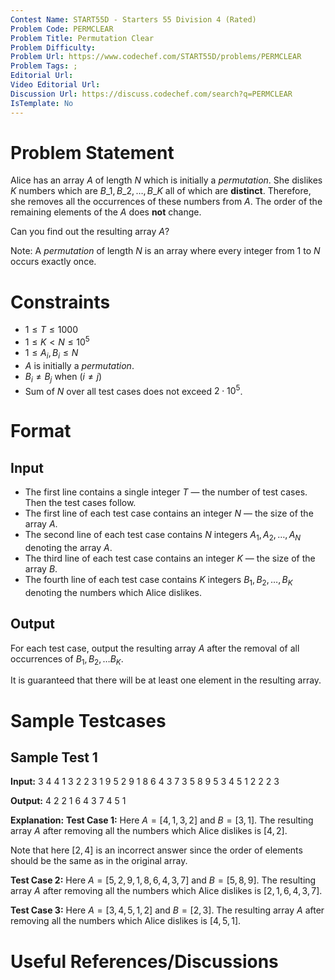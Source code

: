 ```yaml
---
Contest Name: START55D - Starters 55 Division 4 (Rated)
Problem Code: PERMCLEAR
Problem Title: Permutation Clear
Problem Difficulty: 
Problem Url: https://www.codechef.com/START55D/problems/PERMCLEAR
Problem Tags: ; 
Editorial Url: 
Video Editorial Url: 
Discussion Url: https://discuss.codechef.com/search?q=PERMCLEAR
IsTemplate: No
---
```



# Problem Statement

Alice has an array $A$ of length $N$ which is initially a *permutation*. She 
dislikes $K$ numbers which are $B\_1, B\_2, \ldots, B\_K$ all of which are 
**distinct**. Therefore, she removes all the occurrences of these numbers from 
$A$. The order of the remaining elements of the $A$ does **not** change. 

Can you find out the resulting array $A$?

Note: A *permutation* of length $N$ is an array where every integer from $1$ to 
$N$ occurs exactly once.

# Constraints

- $1 \leq T \leq 1000$
- $1 \leq K \lt N \leq 10^5$
- $1 \le A_i, B_i \le N$
- $A$ is initially a *permutation*.
- $B_i \ne B_j$ when $(i \ne j)$
- Sum of $N$ over all test cases does not exceed $2 \cdot 10^5$.

# Format

## Input

- The first line contains a single integer $T$ — the number of test cases. 
  Then the test cases follow.
- The first line of each test case contains an integer $N$ — the size of the array $A$.
- The second line of each test case contains $N$ integers $A_1, A_2, \ldots, 
  A_N$ denoting the array $A$.
- The third line of each test case contains an integer $K$ — the size of the 
  array $B$.
- The fourth line of each test case contains $K$ integers $B_1, B_2, \ldots, 
  B_K$ denoting the numbers which Alice dislikes.


## Output

For each test case, output the resulting array $A$ after the removal of all 
occurrences of $B_1, B_2, \ldots B_K$.

It is guaranteed that there will be at least one element in the resulting array.

# Sample Testcases

## Sample Test 1

**Input:**
3
4
4 1 3 2
2
3 1
9
5 2 9 1 8 6 4 3 7
3
5 8 9
5
3 4 5 1 2
2
2 3


**Output:**
4 2
2 1 6 4 3 7
4 5 1


**Explanation:**
**Test Case 1:** Here $A = [4, 1, 3, 2]$ and $B = [3, 1]$. The resulting array 
$A$ after removing all the numbers which Alice dislikes is $[4, 2]$.

Note that here $[2, 4]$ is an incorrect answer since the order of elements 
should be the same as in the original array.

**Test Case 2:** Here $A = [5, 2, 9, 1, 8, 6, 4, 3, 7]$ and $B = [5, 8, 9]$. 
The resulting array $A$ after removing all the numbers which Alice dislikes is 
$[2, 1, 6, 4, 3, 7]$.

**Test Case 3:** Here $A = [3, 4, 5, 1, 2]$ and $B = [2, 3]$. The resulting 
array $A$ after removing all the numbers which Alice dislikes is $[4, 5, 1]$.

# Useful References/Discussions

